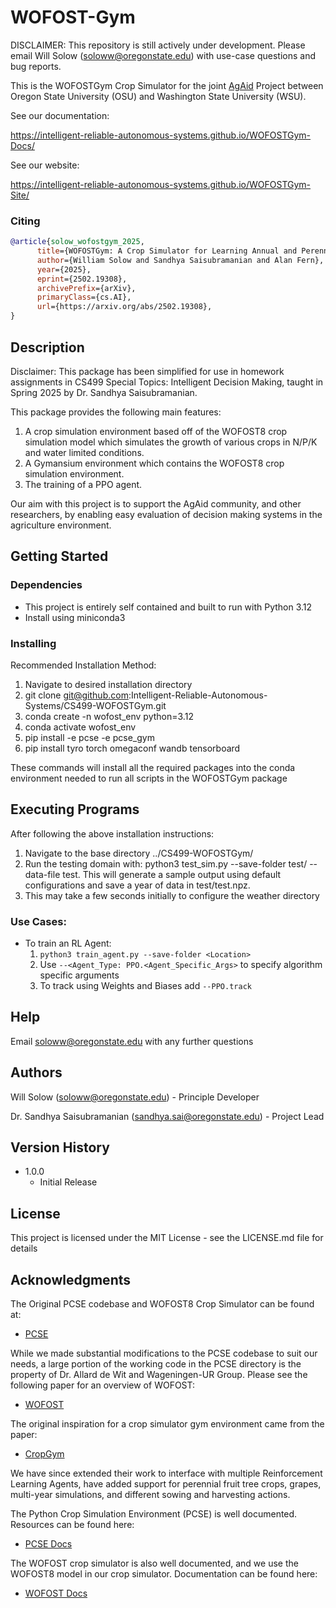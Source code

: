 # WOFOST-Gym

DISCLAIMER: This repository is still actively under development. Please email 
Will Solow (soloww@oregonstate.edu) with use-case questions and bug reports. 

This is the WOFOSTGym Crop Simulator for the joint [AgAid](https://agaid.org/) Project between Oregon State University (OSU) and Washington State University (WSU). 

See our documentation:

https://intelligent-reliable-autonomous-systems.github.io/WOFOSTGym-Docs/

See our website:

https://intelligent-reliable-autonomous-systems.github.io/WOFOSTGym-Site/

### Citing
```bibtex
@article{solow_wofostgym_2025,
      title={WOFOSTGym: A Crop Simulator for Learning Annual and Perennial Crop Management Strategies}, 
      author={William Solow and Sandhya Saisubramanian and Alan Fern},
      year={2025},
      eprint={2502.19308},
      archivePrefix={arXiv},
      primaryClass={cs.AI},
      url={https://arxiv.org/abs/2502.19308}, 
}
```

## Description

Disclaimer: This package has been simplified for use in homework assignments in CS499 Special Topics: Intelligent
Decision Making, taught in Spring 2025 by Dr. Sandhya Saisubramanian.

This package provides the following main features:
1. A crop simulation environment based off of the WOFOST8 crop simulation model
    which simulates the growth of various crops in N/P/K and water limited conditions. 
2. A Gymansium environment which contains the WOFOST8 crop simulation environment.
3. The training of a PPO agent.

Our aim with this project is to support the AgAid community, and other researchers, 
by enabling easy evaluation of decision making systems in the agriculture environment.

## Getting Started

### Dependencies

* This project is entirely self contained and built to run with Python 3.12
* Install using miniconda3 

### Installing

Recommended Installation Method:

1. Navigate to desired installation directory
2. git clone git@github.com:Intelligent-Reliable-Autonomous-Systems/CS499-WOFOSTGym.git
3. conda create -n wofost_env python=3.12
4. conda activate wofost_env
5. pip install -e pcse -e pcse_gym
6. pip install tyro torch omegaconf wandb tensorboard

These commands will install all the required packages into the conda environment
needed to run all scripts in the WOFOSTGym package

## Executing Programs

After following the above installation instructions: 
1. Navigate to the base directory ../CS499-WOFOSTGym/
2. Run the testing domain with: python3 test_sim.py --save-folder test/ --data-file test. This will generate a sample output using default configurations and save a year of data in test/test.npz.
3. This may take a few seconds initially to configure the weather directory

### Use Cases:
* To train an RL Agent: 
    1. `python3 train_agent.py --save-folder <Location>`
    2. Use `--<Agent_Type: PPO.<Agent_Specific_Args>` to specify algorithm specific arguments
    3. To track using Weights and Biases add `--PPO.track`

## Help

Email soloww@oregonstate.edu with any further questions

## Authors

Will Solow (soloww@oregonstate.edu) - Principle Developer

Dr. Sandhya Saisubramanian (sandhya.sai@oregonstate.edu) - Project Lead

## Version History

* 1.0.0
    * Initial Release

## License

This project is licensed under the MIT License - see the LICENSE.md file for details

## Acknowledgments

The Original PCSE codebase and WOFOST8 Crop Simulator can be found at:
* [PCSE](https://github.com/ajwdewit/pcse)

While we made substantial modifications to the PCSE codebase to suit our needs, 
a large portion of the working code in the PCSE directory is the property of
Dr. Allard de Wit and Wageningen-UR Group. Please see the following paper for an
overview of WOFOST:
* [WOFOST](https://www-sciencedirect-com.oregonstate.idm.oclc.org/science/article/pii/S0308521X17310107)

The original inspiration for a crop simulator gym environment came from the paper:
* [CropGym](https://arxiv.org/pdf/2104.04326)

We have since extended their work to interface with multiple Reinforcement Learning Agents, 
have added support for perennial fruit tree crops, grapes, multi-year simulations, and different sowing
and harvesting actions. 

The Python Crop Simulation Environment (PCSE) is well documented. Resources can 
be found here:
* [PCSE Docs](https://pcse.readthedocs.io/en/stable/)

The WOFOST crop simulator is also well documented, and we use the WOFOST8 model
in our crop simulator. Documentation can be found here:
* [WOFOST Docs](https://wofost.readthedocs.io/en/latest/)